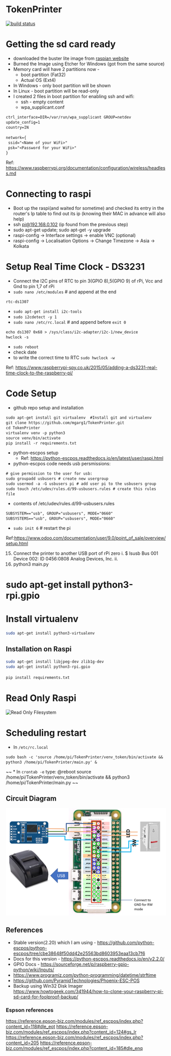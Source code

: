 # TokenPrinter

[![build status](http://img.shields.io/travis/mgarg1/TokenPrinter/master.svg?style=flat)](https://travis-ci.org/mgarg1/TokenPrinter)

# Getting the sd card ready
* downloaded the buster lite image from [raspian website](https://www.raspberrypi.org/downloads/raspbian/)
* Burned the Image using Etcher for Windows (got from the same source)
* Memory card will have 2 partitions now - 
	* boot partition (Fat32)
	* Actual OS (Ext4)
* In Windows - only boot partition will be shown
* In Linux - boot partition will be read-only
* I created 2 files in boot partition for enabling ssh and wifi:
	*  ssh - empty content
	* wpa_supplicant.conf 

```
ctrl_interface=DIR=/var/run/wpa_supplicant GROUP=netdev
update_config=1
country=IN

network={
 ssid="<Name of your WiFi>"
 psk="<Password for your WiFi>"
}
```
Ref: https://www.raspberrypi.org/documentation/configuration/wireless/headless.md

# Connecting to raspi
* Boot up the raspi(and waited for sometime) and checked its entry in the router's Ip table to find out its ip (knowing their MAC in advance will also help)
* ssh pi@192.168.0.102 (ip found from the previous step)
* sudo apt-get update; sudo apt-get -y upgrade
* raspi-config -> Interface settings -> enable VNC (optional)
* raspi-config -> Localisation Options -> Change Timezone -> Asia -> Kolkata

# Setup Real Time Clock - DS3231
* Connect the I2C pins of RTC to pin 3(GPIO 8),5(GPIO 9) of rPi, Vcc and Gnd to pin 1,7 of rPi
* `sudo nano /etc/modules` # and append at the end 
 ```
 rtc-ds1307
 ```
* `sudo apt-get install i2c-tools`
* `sudo i2cdetect -y 1`
* `sudo nano /etc/rc.local` # and append before `exit 0`
```
echo ds1307 0x68 > /sys/class/i2c-adapter/i2c-1/new_device
hwclock -s
```
* `sudo reboot`
* check date
* to write the correct time to RTC `sudo hwclock -w`

Ref: https://www.raspberrypi-spy.co.uk/2015/05/adding-a-ds3231-real-time-clock-to-the-raspberry-pi/

# Code Setup
* github repo setup and installation
```
sudo apt-get install git virtualenv  #Install git and virtualenv
git clone https://github.com/mgarg1/TokenPrinter.git
cd TokenPrinter
virtualenv venv -p python3
source venv/bin/activate
pip install -r requirements.txt
```
* python-escpos setup
	* Ref: https://python-escpos.readthedocs.io/en/latest/user/raspi.html
* python-escpos code needs usb persmissions:
```
# give permission to the user for usb:
sudo groupadd usbusers # create new usergroup
sudo usermod -a -G usbusers pi # add user pi to the usbusers group
sudo touch /etc/udev/rules.d/99-usbusers.rules # create this rules file
```
* contents of /etc/udev/rules.d/99-usbusers.rules
```
SUBSYSTEM=="usb", GROUP="usbusers", MODE="0660"
SUBSYSTEMS=="usb", GROUP="usbusers", MODE="0660"
```
* ```sudo init 6``` # restart the pi

Ref:https://www.odoo.com/documentation/user/9.0/point_of_sale/overview/setup.html

15. Connect the printer to another USB port of rPi zero
i. $ lsusb
Bus 001 Device 002: ID 0456:0808 Analog Devices, Inc.
ii. 
15. python3 main.py

# sudo apt-get install python3-rpi.gpio

# Install virtualenv 
```bash
sudo apt-get install python3-virtualenv
```
## Installation on Raspi
```bash
sudo apt-get install libjpeg-dev zlib1g-dev
sudo apt-get install python3-rpi.gpio

pip install requirements.txt
```
# Read Only Raspi
![Read Only Filesystem](https://learn.adafruit.com/read-only-raspberry-pi)

# Scheduling restart
* In `/etc/rc.local`
```
sudo bash -c 'source /home/pi/TokenPrinter/venv_token/bin/activate && python3 /home/pi/TokenPrinter/main.py' &

```
~~ * In `crontab -e` type:
@reboot source /home/pi/TokenPrinter/venv_token/bin/activate && python3 /home/pi/TokenPrinter/main.py ~~

## Circuit Diagram
![Circuit Diagram](static/Circuit_Diagram.png)

## References
* Stable version(2.20) which I am using - https://github.com/python-escpos/python-escpos/tree/cbe38648f50dd42e25563bd8603953eaa13cb7f6
* Docs for this version - https://python-escpos.readthedocs.io/en/v2.2.0/
* GPIO Docs - https://sourceforge.net/p/raspberry-gpio-python/wiki/Inputs/
* https://www.programiz.com/python-programming/datetime/strftime
* https://github.com/PyramidTechnologies/Phoenix-ESC-POS
* Backup using Win32 Disk Imager https://www.howtogeek.com/341944/how-to-clone-your-raspberry-pi-sd-card-for-foolproof-backup/

### Espson references
https://reference.epson-biz.com/modules/ref_escpos/index.php?content_id=118#dle_eot
https://reference.epson-biz.com/modules/ref_escpos/index.php?content_id=124#gs_lr
https://reference.epson-biz.com/modules/ref_escpos/index.php?content_id=205
https://reference.epson-biz.com/modules/ref_escpos/index.php?content_id=185#dle_enq
